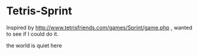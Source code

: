 
# Tetris-Sprint
Inspired by http://www.tetrisfriends.com/games/Sprint/game.php , wanted to see if I could do it.

the world is quiet here
